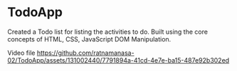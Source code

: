 # TodoApp
Created a Todo list for listing the activities to do.
Built using the core concepts of HTML, CSS, JavaScript DOM Manipulation.

Video file
https://github.com/ratnamanasa-02/TodoApp/assets/131002440/7791894a-41cd-4e7e-ba15-487e92b302ed


